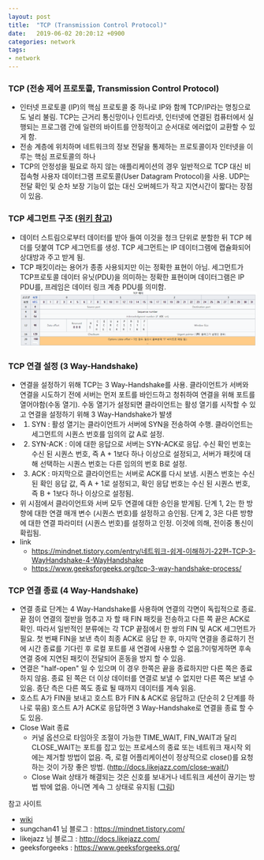 ```yaml
---
layout: post
title:  "TCP (Transmission Control Protocol)"
date:   2019-06-02 20:20:12 +0900
categories: network
tags:
- network
---
```


### TCP (전송 제어 프로토콜, Transmission Control Protocol)
- 인터넷 프로토콜 (IP)의 핵심 프로토콜 중 하나로 IP와 함께 TCP/IP라는 명칭으로도 널리 불림. TCP는 근거리 통신망이나 인트라넷, 인터넷에 연결된 컴퓨터에서 실행되는 프로그램 간에 일련의 바이트를 안정적이고 순서대로 에러없이 교환할 수 있게 함.
- 전송 계층에 위치하며 네트워크의 정보 전달을 통제하는 프로토콜이자 인터넷을 이루는 핵심 프로토콜의 하나
- TCP의 안정성을 필요로 하지 않는 애플리케이션의 경우 일반적으로 TCP 대신 비접속형 사용자 데이터그램 프로토콜(User Datagram Protocol)을 사용. UDP는 전달 확인 및 순차 보장 기능이 없는 대신 오버헤드가 작고 지연시간이 짧다는 장점이 있음.

### TCP 세그먼트 구조 (<a href ='https://ko.wikipedia.org/wiki/%EC%A0%84%EC%86%A1_%EC%A0%9C%EC%96%B4_%ED%94%84%EB%A1%9C%ED%86%A0%EC%BD%9C'>위키 참고</a>)
- 데이터 스트림으로부터 데이터를 받아 들여 이것을 청크 단위로 분할한 뒤 TCP 헤더를 덧붙여 TCP 세그먼트를 생성. TCP 세그먼트는 IP 데이터그램에 캡슐화되어 상대방과 주고 받게 됨.
- TCP 패킷이라는 용어가 종종 사용되지만 이는 정확한 표현이 아님. 세그먼트가 TCP프로토콜 데이터 유닛(PDU)을 의미하는 정확한 표현이며 데이터그램은 IP PDU를, 프레임은 데이터 링크 계층 PDU를 의미함. 
![tcp header](/images/network_tcp/tcp_header.png)

### TCP 연결 설정 (3 Way-Handshake)
- 연결을 설정하기 위해 TCP는 3 Way-Handshake를 사용. 클라이언트가 서버와 연결을 시도하기 전에 서버는 먼저 포트를 바인드하고 청취하여 연결을 위해 포트를 열어야함(수동 열기). 수동 열기가 설정되면 클라이언트는 활성 열기를 시작할 수 있고 연결을 설정하기 위해 3 Way-Handshake가 발생
- 1) SYN : 활성 열기는 클라이언트가 서버에 SYN을 전송하여 수행. 클라이언트는 세그먼트의 시퀀스 번호를 임의의 값 A로 설정.
- 2) SYN-ACK : 이에 대한 응답으로 서버는 SYN-ACK로 응답. 수신 확인 번호는 수신 된 시퀀스 번호, 즉 A + 1보다 하나 이상으로 설정되고, 서버가 패킷에 대해 선택하는 시퀀스 번호는 다른 임의의 번호 B로 설정.
- 3) ACK : 마지막으로 클라이언트는 서버로 ACK를 다시 보냄. 시퀀스 번호는 수신 된 확인 응답 값, 즉 A + 1로 설정되고, 확인 응답 번호는 수신 된 시퀀스 번호, 즉 B + 1보다 하나 이상으로 설정됨.
- 위 시점에서 클라이언트와 서버 모두 연결에 대한 승인을 받게됨. 단계 1, 2는 한 방향에 대한 연결 매개 변수 (시퀀스 번호)를 설정하고 승인됨. 단계 2, 3은 다른 방향에 대한 연결 파라미터 (시퀀스 번호)를 설정하고 인정. 이것에 의해, 전이중 통신이 확립됨.
- link
  - https://mindnet.tistory.com/entry/네트워크-쉽게-이해하기-22편-TCP-3-WayHandshake-4-WayHandshake <br />
  - https://www.geeksforgeeks.org/tcp-3-way-handshake-process/

### TCP 연결 종료 (4 Way-Handshake)
- 연결 종료 단계는 4 Way-Handshake를 사용하며 연결의 각면이 독립적으로 종료. 끝 점이 연결의 절반을 멈추고 자 할 때 FIN 패킷을 전송하고 다른 쪽 끝은 ACK로 확인. 따라서 일반적인 분류에는 각 TCP 끝점에서 한 쌍의 FIN 및 ACK 세그먼트가 필요. 첫 번째 FIN을 보낸 측이 최종 ACK로 응답 한 후, 마지막 연결을 종료하기 전에 시간 종료를 기다린 후 로컬 포트를 새 연결에 사용할 수 없음.?이렇게하면 후속 연결 중에 지연된 패킷이 전달되어 혼동을 방지 할 수 있음.
- 연결은 "half-open" 일 수 있으며 이 경우 한쪽은 끝을 종료하지만 다른 쪽은 종료하지 않음. 종료 된 쪽은 더 이상 데이터를 연결로 보낼 수 없지만 다른 쪽은 보낼 수 있음. 종단 측은 다른 쪽도 종료 될 때까지 데이터를 계속 읽음.
- 호스트 A가 FIN을 보내고 호스트 B가 FIN & ACK로 응답하고 (단순히 2 단계를 하나로 묶음) 호스트 A가 ACK로 응답하면 3 Way-Handshake로 연결을 종료 할 수도 있음.
- Close Wait 종료
	- 커널 옵션으로 타임아웃 조절이 가능한 TIME_WAIT, FIN_WAIT과 달리 CLOSE_WAIT는 포트를 잡고 있는 프로세스의 종료 또는 네트워크 재시작 외에는 제거할 방법이 없음. 즉, 로컬 어플리케이션이 정상적으로 close()를 요청하는 것이 가장 좋은 방법. (http://docs.likejazz.com/close-wait/)
	- Close Wait 상태가 해결되는 것은 신호를 보내거나 네트워크 세션이 끊기는 방법 밖에 없음. 아니면 계속 그 상태로 유지됨 (<a href ='https://en.wikipedia.org/wiki/Transmission_Control_Protocol#/media/File:TCP_CLOSE.svg'>그림</a>)
	
	
참고 사이트 <br />
- <a href ='https://ko.wikipedia.org/wiki/%EC%A0%84%EC%86%A1_%EC%A0%9C%EC%96%B4_%ED%94%84%EB%A1%9C%ED%86%A0%EC%BD%9C'>wiki</a> <br />
- sungchan41 님 블로그 : https://mindnet.tistory.com/
- likejazz 님 블로그 : http://docs.likejazz.com/
- geeksforgeeks : https://www.geeksforgeeks.org/